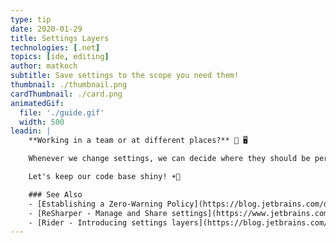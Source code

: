 ```yaml
---
type: tip
date: 2020-01-29
title: Settings Layers
technologies: [.net]
topics: [ide, editing]
author: matkoch
subtitle: Save settings to the scope you need them!
thumbnail: ./thumbnail.png
cardThumbnail: ./card.png
animatedGif:
  file: './guide.gif'
  width: 500
leadin: |
    **Working in a team or at different places?** 👥 🖥

    Whenever we change settings, we can decide where they should be persisted. There are **3 layers by default**: local machine, solution team-shared, and solution personal. Settings like code formatting or code inspections are particularly suitable to be saved in the team-shared layer and committed to the repository. Doing so ensures that our code is always consistently structured and allows our CI to use `inspectcode.exe` to create an **insightful report** for existing code smells.

    Let's keep our code base shiny! ☀️🌈

    ### See Also
    - [Establishing a Zero-Warning Policy](https://blog.jetbrains.com/dotnet/2016/10/04/establishing-a-zero-warning-policy-with-resharpers-solution-wide-analysis/)
    - [ReSharper - Manage and Share settings](https://www.jetbrains.com/help/resharper/Sharing_Configuration_Options.html)
    - [Rider - Introducing settings layers](https://blog.jetbrains.com/dotnet/2017/02/20/rider-eap-update-code-style-settings-layers/)
---
```

